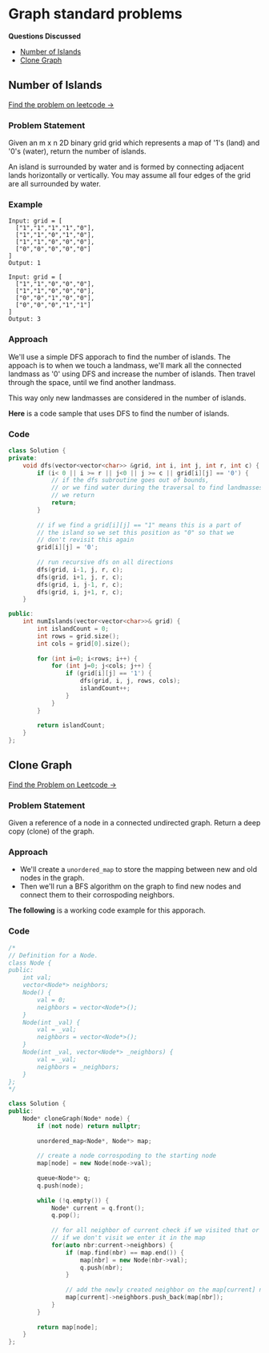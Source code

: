 # Graph standard problems

**Questions Discussed**

- [Number of Islands](#number-of-islands)
- [Clone Graph](#clone-graph)

## Number of Islands
[Find the problem on leetcode $\to$](https://leetcode.com/problems/number-of-islands/)
### Problem Statement
Given an m x n 2D binary grid grid which represents a map of '1's (land) and '0's (water), return the number of islands.

An island is surrounded by water and is formed by connecting adjacent lands horizontally or vertically. You may assume all four edges of the grid are all surrounded by water.

### Example
```
Input: grid = [
  ["1","1","1","1","0"],
  ["1","1","0","1","0"],
  ["1","1","0","0","0"],
  ["0","0","0","0","0"]
]
Output: 1
```

```
Input: grid = [
  ["1","1","0","0","0"],
  ["1","1","0","0","0"],
  ["0","0","1","0","0"],
  ["0","0","0","1","1"]
]
Output: 3
```

### Approach
We'll use a simple DFS apporach to find the number of islands. The appoach is to when we touch a landmass, we'll mark all the connected landmass as '0' using DFS and increase the number of islands. Then travel through the space, until we find another landmass.

This way only new landmasses are considered in the number of islands.

**Here** is a code sample that uses DFS to find the number of islands.

### Code
```cpp
class Solution {
private:
    void dfs(vector<vector<char>> &grid, int i, int j, int r, int c) {
        if (i< 0 || i >= r || j<0 || j >= c || grid[i][j] == '0') {
            // if the dfs subroutine goes out of bounds,
            // or we find water during the traversal to find landmasses
            // we return
            return;
        }
        
        // if we find a grid[i][j] == "1" means this is a part of
        // the island so we set this position as "0" so that we
        // don't revisit this again
        grid[i][j] = '0';
        
        // run recursive dfs on all directions
        dfs(grid, i-1, j, r, c);
        dfs(grid, i+1, j, r, c);
        dfs(grid, i, j-1, r, c);
        dfs(grid, i, j+1, r, c);
    }

public:
    int numIslands(vector<vector<char>>& grid) {
        int islandCount = 0;
        int rows = grid.size();
        int cols = grid[0].size();
        
        for (int i=0; i<rows; i++) {
            for (int j=0; j<cols; j++) {
                if (grid[i][j] == '1') {
                    dfs(grid, i, j, rows, cols);
                    islandCount++;
                }
            }
        }
        
        return islandCount;
    }
};
```

## Clone Graph
[Find the Problem on Leetcode $\to$](https://leetcode.com/problems/clone-graph/)
### Problem Statement
Given a reference of a node in a connected undirected graph. Return a deep copy (clone) of the graph.

### Approach
- We'll create a `unordered_map` to store the mapping between new and old nodes in the graph.
- Then we'll run a BFS algorithm on the graph to find new nodes and connect them to their corrospoding neighbors.

**The following** is a working code example for this apporach.

### Code
```cpp
/*
// Definition for a Node.
class Node {
public:
    int val;
    vector<Node*> neighbors;
    Node() {
        val = 0;
        neighbors = vector<Node*>();
    }
    Node(int _val) {
        val = _val;
        neighbors = vector<Node*>();
    }
    Node(int _val, vector<Node*> _neighbors) {
        val = _val;
        neighbors = _neighbors;
    }
};
*/

class Solution {
public:
    Node* cloneGraph(Node* node) {
        if (not node) return nullptr;
        
        unordered_map<Node*, Node*> map;
        
        // create a node corrospoding to the starting node
        map[node] = new Node(node->val);
        
        queue<Node*> q;
        q.push(node);
        
        while (!q.empty()) {
            Node* current = q.front();
            q.pop();
            
            // for all neighbor of current check if we visited that or not?
            // if we don't visit we enter it in the map
            for(auto nbr:current->neighbors) {
                if (map.find(nbr) == map.end()) {
                    map[nbr] = new Node(nbr->val);
                    q.push(nbr);
                }
                
                // add the newly created neighbor on the map[current] neighbors
                map[current]->neighbors.push_back(map[nbr]);
            }
        }
        
        return map[node];
    }
};
```